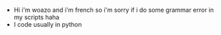 - Hi i'm woazo and i'm french so i'm sorry if i do some grammar error in my scripts haha
- I code usually in python

<!---
woazo/woazo is a ✨ special ✨ repository because its `README.md` (this file) appears on your GitHub profile.
You can click the Preview link to take a look at your changes.
--->
